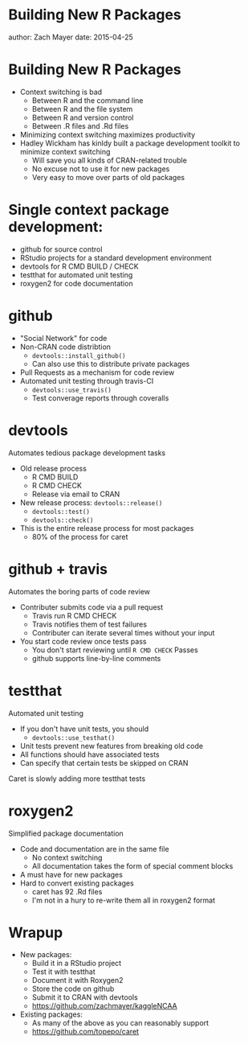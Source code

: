 Building New R Packages
========================================================
author: Zach Mayer
date: 2015-04-25

Building New R Packages
========================================================
- Context switching is bad
  - Between R and the command line
  - Between R and the file system
  - Between R and version control
  - Between .R files and .Rd files
- Minimizing context switching maximizes productivity
- Hadley Wickham has kinldy built a package development toolkit to minimize context switching
  - Will save you all kinds of CRAN-related trouble
  - No excuse not to use it for new packages
  - Very easy to move over parts of old packages

Single context package development:
========================================================
- github for source control
- RStudio projects for a standard development environment
- devtools for R CMD BUILD / CHECK
- testthat for automated unit testing
- roxygen2 for code documentation

github
========================================================

- "Social Network" for code
- Non-CRAN code distribtion
  - `devtools::install_github()`
  - Can also use this to distribute private packages
- Pull Requests as a mechanism for code review
- Automated unit testing through travis-CI
  - `devtools::use_travis()`
  - Test converage reports through coveralls

devtools
========================================================
Automates tedious package development tasks
- Old release process
  - R CMD BUILD
  - R CMD CHECK
  - Release via email to CRAN
- New release process: `devtools::release()`
  - `devtools::test()`
  - `devtools::check()`
- This is the entire release process for most packages
  - 80% of the process for caret

github + travis
========================================================
Automates the boring parts of code review

- Contributer submits code via a pull request
  - Travis run R CMD CHECK
  - Travis notifies them of test failures
  - Contributer can iterate several times without your input
- You start code review once tests pass
  - You don't start reviewing until `R CMD CHECK` Passes
  - github supports line-by-line comments

testthat
========================================================
Automated unit testing

- If you don't have unit tests, you should
  - `devtools::use_testhat()`
- Unit tests prevent new features from breaking old code
- All functions should have associated tests
- Can specify that certain tests be skipped on CRAN

Caret is slowly adding more testthat tests

roxygen2
========================================================
Simplified package documentation

- Code and documentation are in the same file
  - No context switching
  - All documentation takes the form of special comment blocks
- A must have for new packages
- Hard to convert existing packages
  - caret has 92 .Rd files
  - I'm not in a hury to re-write them all in roxygen2 format

Wrapup
========================================================
- New packages:
  - Build it in a RStudio project
  - Test it with testthat
  - Document it with Roxygen2
  - Store the code on github
  - Submit it to CRAN with devtools
  - https://github.com/zachmayer/kaggleNCAA
- Existing packages:
  - As many of the above as you can reasonably support
  - https://github.com/topepo/caret
